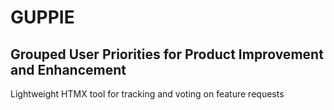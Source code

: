 # GUPPIE
## Grouped User Priorities for Product Improvement and Enhancement

Lightweight HTMX tool for tracking and voting on feature requests